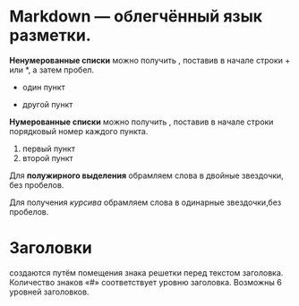 # Markdown — облегчённый язык разметки.
   **Ненумерованные списки**   можно получить , поставив в начале строки + или *, а затем пробел.
* один пункт
+ другой пункт

**Нумерованные списки** можно получить , поставив в начале строки порядковый номер каждого пункта.

1. первый пункт
2. второй пункт

Для **полужирного выделения** обрамляем слова в двойные звездочки, без пробелов.

Для получения *курсива* обрамляем слова в одинарные звездочки,без пробелов.
# Заголовки 
создаются путём помещения знака решетки перед текстом заголовка. Количество знаков «#» соответствует уровню заголовка. Возможны 6 уровней заголовков.


